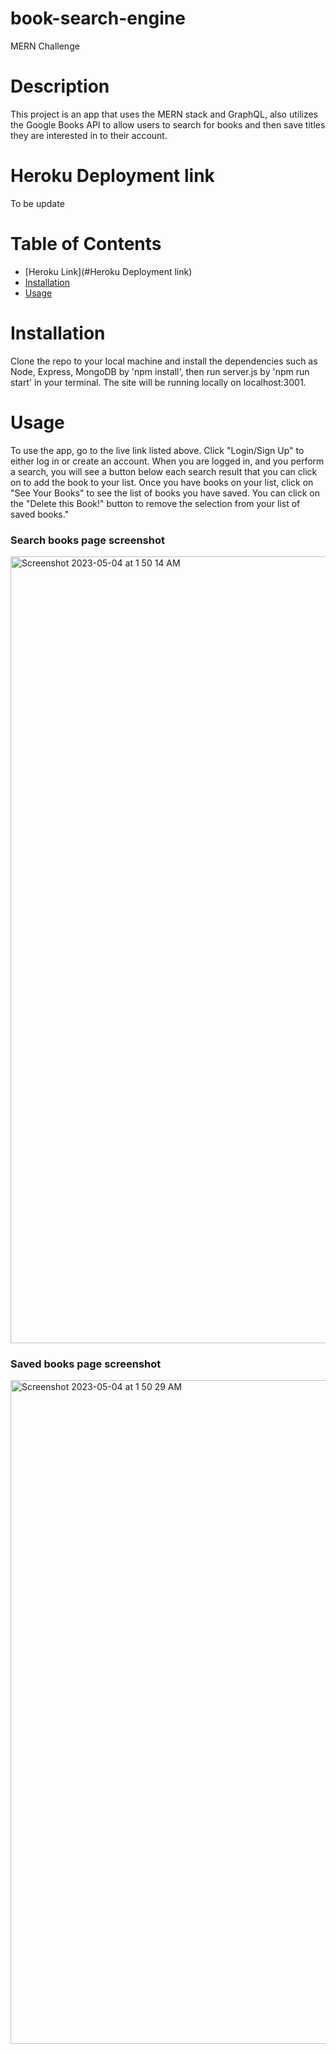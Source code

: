# book-search-engine
  MERN Challenge

# Description
This project is an app that uses the MERN stack and GraphQL, also utilizes the Google Books API to allow users to search for books and then save titles they are interested in to their account. 

# Heroku Deployment link
To be update

# Table of Contents
* [Heroku Link](#Heroku Deployment link)
* [Installation](#installation)
* [Usage](#usage)

# Installation
Clone the repo to your local machine and install the dependencies such as Node, Express, MongoDB by 'npm install', then run server.js by 'npm run start' in your terminal. The site will be running locally on localhost:3001.

# Usage
To use the app, go to the live link listed above.  Click "Login/Sign Up" to either log in or create an account. When you are logged in, and you perform a search, you will see a button below each search result that you can click on to add the book to your list. Once you have books on your list, click on "See Your Books" to see the list of books you have saved. You can click on the "Delete this Book!" button to remove the selection from your list of saved books."

### Search books page screenshot
<img width="1259" alt="Screenshot 2023-05-04 at 1 50 14 AM" src="https://user-images.githubusercontent.com/116880367/236156554-43eb9ad9-2c94-4d60-a22c-4de40caf5e73.png">

### Saved books page screenshot

<img width="1062" alt="Screenshot 2023-05-04 at 1 50 29 AM" src="https://user-images.githubusercontent.com/116880367/236156620-f51c2725-63cd-4191-bf41-cac9d578b085.png">



